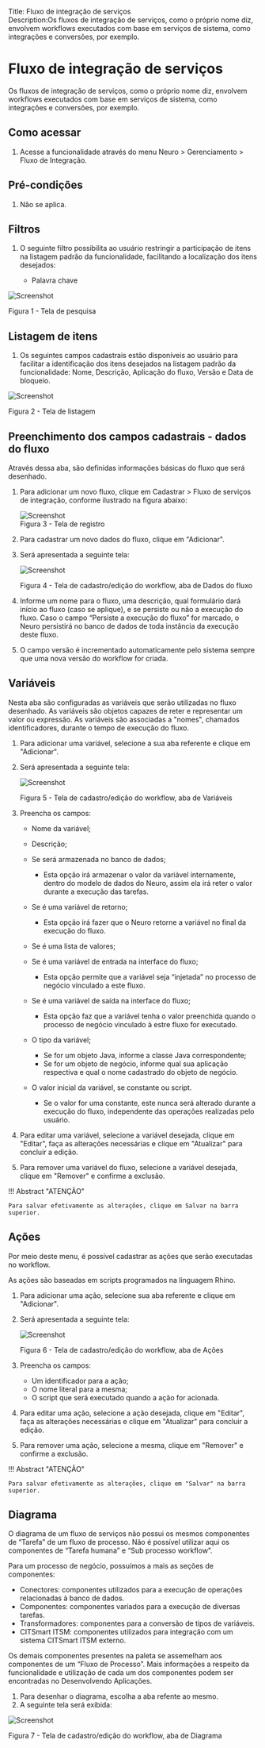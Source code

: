 Title: Fluxo de integração de serviços  
Description:Os fluxos de integração de serviços, como o próprio nome diz, envolvem workflows executados com base em serviços de sistema, como integrações e conversões, por exemplo.   


# Fluxo de integração de serviços 

Os fluxos de integração de serviços, como o próprio nome diz, envolvem workflows executados com base em serviços de sistema, como integrações e conversões, por exemplo.   

## Como acessar    

1. Acesse a funcionalidade através do menu Neuro > Gerenciamento > Fluxo de Integração.     

## Pré-condições    

1. Não se aplica.   

## Filtros  

1. O seguinte filtro possibilita ao usuário restringir a participação de itens na listagem padrão da funcionalidade, facilitando a localização dos itens desejados:   

    * Palavra chave  

![Screenshot](images/Service-Integration-Flow-fig01.png)

Figura 1 - Tela de pesquisa    

## Listagem de itens    

1. Os seguintes campos cadastrais estão disponíveis ao usuário para facilitar a identificação dos itens desejados na listagem padrão da funcionalidade: Nome, Descrição, Aplicação do fluxo, Versão e Data de bloqueio.   

![Screenshot](images/Service-Integration-Flow-fig02.png)

Figura 2 - Tela de listagem     

## Preenchimento dos campos cadastrais - dados do fluxo   

Através dessa aba, são definidas informações básicas do fluxo que será desenhado.   

1. Para adicionar um novo fluxo, clique em Cadastrar > Fluxo de serviços de integração, conforme ilustrado na figura abaixo:   

    ![Screenshot](images/Service-Integration-Flow-fig03.png)   
    Figura 3 - Tela de registro   

2. Para cadastrar um novo dados do fluxo, clique em "Adicionar".   
3. Será apresentada a seguinte tela:    

    ![Screenshot](images/Service-Integration-Flow-fig04.png)
    
    Figura 4 - Tela de cadastro/edição do workflow, aba de Dados do fluxo    

4. Informe um nome para o fluxo, uma descrição, qual formulário dará início ao fluxo (caso se aplique), e se persiste ou não a execução do fluxo. Caso o campo “Persiste a execução do fluxo” for marcado, o Neuro persistirá no banco de dados de toda instância da execução deste fluxo.    

5. O campo versão é incrementado automaticamente pelo sistema sempre que uma nova versão do workflow for criada.    

## Variáveis  

Nesta aba são configuradas as variáveis que serão utilizadas no fluxo desenhado. As variáveis são objetos capazes de reter e representar um valor ou expressão. As variáveis são associadas a "nomes", chamados identificadores, durante o tempo de execução do fluxo.  

1. Para adicionar uma variável, selecione a sua aba referente e clique em "Adicionar".  
2. Será apresentada a seguinte tela:    

    ![Screenshot](images/Service-Integration-Flow-fig05.png)
    
    Figura 5 - Tela de cadastro/edição do workflow, aba de Variáveis     

3. Preencha os campos:

    * Nome da variável;  
    * Descrição;  
    * Se será armazenada no banco de dados;  

	  * Esta opção irá armazenar o valor da variável internamente, dentro do modelo de dados do Neuro, assim ela irá reter o valor               durante a execução das tarefas.  

    * Se é uma variável de retorno;  

	  * Esta opção irá fazer que o Neuro retorne a variável no final da execução do fluxo.  

    * Se é uma lista de valores;  
    * Se é uma variável de entrada na interface do fluxo;  

	  * Esta opção permite que a variável seja “injetada” no processo de negócio vinculado a este fluxo.  

    * Se é uma variável de saída na interface do fluxo;  

	  * Esta opção faz que a variável tenha o valor preenchida quando o processo de negócio vinculado à estre fluxo for executado.  

    * O tipo da variável;  

	  * Se for um objeto Java, informe a classe Java correspondente;  
	  * Se for um objeto de negócio, informe qual sua aplicação respectiva e qual o nome cadastrado do objeto de negócio.  

    * O valor inicial da variável, se constante ou script.  

	  * Se o valor for uma constante, este nunca será alterado durante a execução do fluxo, independente das operações realizadas             pelo usuário.  

4. Para editar uma variável, selecione a variável desejada, clique em "Editar", faça as alterações necessárias e clique em "Atualizar" para concluir a edição.  

5. Para remover uma variável do fluxo, selecione a variável desejada, clique em "Remover" e confirme a exclusão.    

!!! Abstract "ATENÇÃO"  

    Para salvar efetivamente as alterações, clique em Salvar na barra superior.  

## Ações  

Por meio deste menu, é possível cadastrar as ações que serão executadas no workflow.   

As ações são baseadas em scripts programados na linguagem Rhino.   

1. Para adicionar uma ação, selecione sua aba referente e clique em "Adicionar".   
2. Será apresentada a seguinte tela:  

    ![Screenshot](images/Service-Integration-Flow-fig06.png) 
    
    Figura 6 - Tela de cadastro/edição do workflow, aba de Ações   

3. Preencha os campos:   

    - Um identificador para a ação;    
    - O nome literal para a mesma;   
    - O script que será executado quando a ação for acionada.    

4. Para editar uma ação, selecione a ação desejada, clique em "Editar", faça as alterações necessárias e clique em "Atualizar" para concluir a edição.  

5. Para remover uma ação, selecione a mesma, clique em "Remover" e confirme a exclusão.   

!!! Abstract "ATENÇÃO"  

    Para salvar efetivamente as alterações, clique em "Salvar" na barra superior.  

## Diagrama  

O diagrama de um fluxo de serviços não possui os mesmos componentes de “Tarefa” de um fluxo de processo. Não é possível utilizar aqui os componentes de “Tarefa humana” e “Sub processo workflow”.  

Para um processo de negócio, possuímos a mais as seções de componentes:   

- Conectores: componentes utilizados para a execução de operações relacionadas à banco de dados.  
- Componentes: componentes variados para a execução de diversas tarefas.  
- Transformadores: componentes para a conversão de tipos de variáveis.  
- CITSmart ITSM: componentes utilizados para integração com um sistema CITSmart ITSM externo.   

Os demais componentes presentes na paleta se assemelham aos componentes de um “Fluxo de Processo”. Mais informações a respeito da funcionalidade e utilização de cada um dos componentes podem ser encontradas no Desenvolvendo Aplicações.    

1. Para desenhar o diagrama, escolha a aba refente ao mesmo.  
2. A seguinte tela será exibida:  


![Screenshot](images/Service-Integration-Flow-fig07.png)

Figura 7 - Tela de cadastro/edição do workflow, aba de Diagrama  


<!-- !!! tip "About"
    <b>Updated:</b>17/01/2019 - João Pelles Junior

